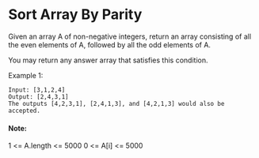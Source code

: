 # Sort Array By Parity

Given an array A of non-negative integers, return an array consisting of all the even elements of A, followed by all the odd elements of A.

You may return any answer array that satisfies this condition.

 

Example 1:

	Input: [3,1,2,4]
	Output: [2,4,3,1]
	The outputs [4,2,3,1], [2,4,1,3], and [4,2,1,3] would also be accepted.
 

#### Note:

1 <= A.length <= 5000
0 <= A[i] <= 5000